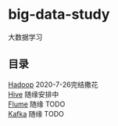 # big-data-study
大数据学习

## 目录
[Hadoop](https://github.com/hongyidashi/big-data-study/blob/master/HADOOP-README.md) 2020-7-26完结撒花  
[Hive](https://github.com/hongyidashi/big-data-study/blob/master/HIVE-README.md)  随缘安排中  
[Flume]()  随缘 TODO  
[Kafka]()  随缘 TODO  